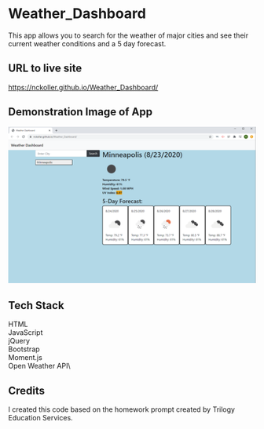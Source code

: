 # Weather_Dashboard

This app allows you to search for the weather of major cities and see their current weather conditions and a 5 day forecast.

## URL to live site

<https://nckoller.github.io/Weather_Dashboard/>

## Demonstration Image of App

<img src="./assets/weather_dash_img.png" src="screenshot of weather dashboard webpage">

## Tech Stack

HTML\
JavaScript\
jQuery\
Bootstrap\
Moment.js\
Open Weather API\

## Credits

I created this code based on the homework prompt created by Trilogy Education Services.
